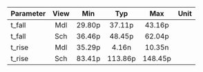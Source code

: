 |**Parameter**|**View**|**Min** | **Typ** | **Max**|**Unit**|
|:---| :-:| :-:| :-:| :-:| :-:|
|t_fall | Mdl|29.80p | 37.11p | 43.16p |
|t_fall | Sch|36.46p | 48.45p | 62.04p |
|t_rise | Mdl|35.29p | 4.16n | 10.35n |
|t_rise | Sch|83.41p | 113.86p | 148.45p |
